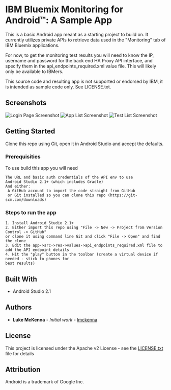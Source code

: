 # IBM Bluemix Monitoring for Android™: A Sample App

This is a basic Android app meant as a starting project to build on. It currently utilizes private APIs to retrieve data used in the "Monitoring" tab of IBM Bluemix applications.

For now, to get the monitoring test results you will need to know the IP, username and password for the back end HA Proxy API interface, and specify them in the api_endpoints_required.xml value file. This will likely only be available to IBMers.

This source code and resulting app is not supported or endorsed by IBM, it is intended as sample code only. See LICENSE.txt.

## Screenshots

![Login Page Screenshot](app/screenshots/LoginPage.png?raw=true "Login")
![App List Screenshot](app/screenshots/LoginPage.png?raw=true "Application List")
![Test List Screenshot](app/screenshots/LoginPage.png?raw=true "Test List")

## Getting Started

Clone this repo using Git, open it in Android Studio and accept the defaults.

### Prerequisities

To use build this app you will need

```
The URL and basic auth credentials of the API env to use
Android Studio 2.1+ (which includes Gradle)
And either:
 A GitHub account to import the code straight from GitHub
 or Git installed so you can clone this repo (https://git-scm.com/downloads)
```

### Steps to run the app

```
1. Install Android Studio 2.1+
2. Either import this repo using "File -> New -> Project from Version Control -> GitHub"
or clone it using command line Git and click "File -> Open" and find the clone
3. Edit the app->src->res->values->api_endpoints_required.xml file to add the API endpoint details
4. Hit the "play" button in the toolbar (create a virtual device if needed - stick to phones for
best results)
```

## Built With

* Android Studio 2.1

## Authors

* **Luke McKenna** - *Initial work* - [lmckenna](https://github.com/lmckenna)

## License

This project is licensed under the Apache v2 License - see the [LICENSE.txt](LICENSE.txt) file for details

## Attribution

Android is a trademark of Google Inc.